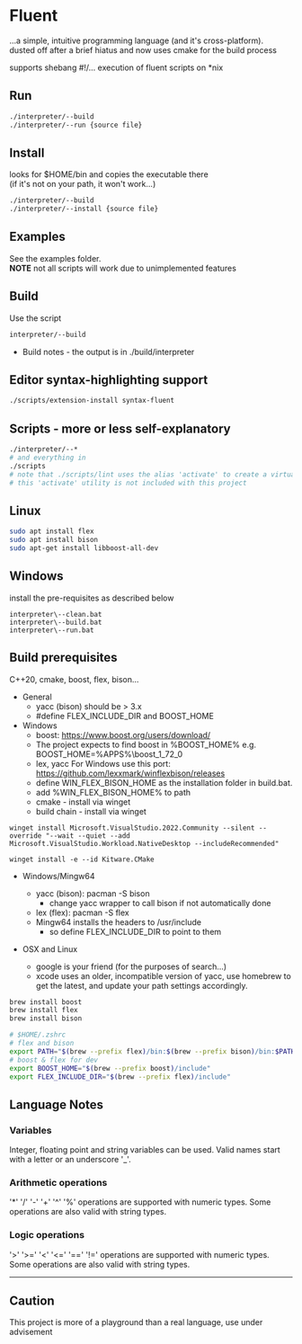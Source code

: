 # Fluent

...a simple, intuitive programming language (and it's cross-platform).  
dusted off after a brief hiatus and now uses cmake for the build process

supports shebang #!/... execution of fluent scripts on *nix

## Run

```sh
./interpreter/--build
./interpreter/--run {source file}
```

## Install

looks for $HOME/bin and copies the executable there  
(if it's not on your path, it won't work...)

```sh
./interpreter/--build
./interpreter/--install {source file}
```

## Examples

See the examples folder.  
**NOTE** not all scripts will work due to unimplemented features

## Build

Use the script

```sh
interpreter/--build
```

- Build notes - the output is in ./build/interpreter

## Editor syntax-highlighting support

```sh
./scripts/extension-install syntax-fluent
```

## Scripts - more or less self-explanatory

```sh
./interpreter/--*
# and everything in
./scripts
# note that ./scripts/lint uses the alias 'activate' to create a virtual environment
# this 'activate' utility is not included with this project  
```

## Linux

```sh
sudo apt install flex
sudo apt install bison
sudo apt-get install libboost-all-dev
```

## Windows

install the pre-requisites as described below

```dos
interpreter\--clean.bat
interpreter\--build.bat
interpreter\--run.bat
```

## Build prerequisites

C++20, cmake, boost, flex, bison...

- General
  - yacc (bison) should be > 3.x
  - #define FLEX_INCLUDE_DIR and BOOST_HOME
- Windows
  - boost: <https://www.boost.org/users/download/>
  - The project expects to find boost in %BOOST_HOME% e.g. BOOST_HOME=%APPS%\boost_1_72_0 
  - lex, yacc For Windows use this port: <https://github.com/lexxmark/winflexbison/releases>
  - define WIN_FLEX_BISON_HOME as the installation folder in build.bat.
  - add %WIN_FLEX_BISON_HOME% to path
  - cmake - install via winget
  - build chain - install via winget

```dos
winget install Microsoft.VisualStudio.2022.Community --silent --override "--wait --quiet --add Microsoft.VisualStudio.Workload.NativeDesktop --includeRecommended"

winget install -e --id Kitware.CMake
```

- Windows/Mingw64
  - yacc (bison): pacman -S bison
    - change yacc wrapper to call bison if not automatically done
  - lex (flex): pacman -S flex
  - Mingw64 installs the headers to /usr/include
    - so define FLEX_INCLUDE_DIR to point to them

- OSX and Linux
  - google is your friend (for the purposes of search...)
  - xcode uses an older, incompatible version of yacc, use homebrew to get the latest, and update your path settings accordingly.

```sh
brew install boost
brew install flex
brew install bison
```

```sh
# $HOME/.zshrc
# flex and bison
export PATH="$(brew --prefix flex)/bin:$(brew --prefix bison)/bin:$PATH"
# boost & flex for dev
export BOOST_HOME="$(brew --prefix boost)/include"
export FLEX_INCLUDE_DIR="$(brew --prefix flex)/include"
```

## Language Notes

### Variables

Integer, floating point and string variables can be used.
Valid names start with a letter or an underscore '_'.

### Arithmetic operations

'*' '/' '-' '+' '^' '%' operations are supported with numeric types.
Some operations are also valid with string types.

### Logic operations

'>' '>=' '<' '<=' '==' '!=' operations are supported with numeric types.
Some operations are also valid with string types.

---

## Caution

This project is more of a playground than a real language, use under advisement

